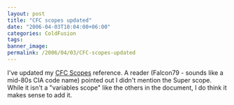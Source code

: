 ```yaml
---
layout: post
title: "CFC scopes updated"
date: "2006-04-03T10:04:00+06:00"
categories: ColdFusion 
tags: 
banner_image: 
permalink: /2006/04/03/CFC-scopes-updated
---
```


I've updated my <a href="http://www.raymondcamden.com/enclosures/cfcscopes.pdf">CFC Scopes</a> reference. A reader (Falcon79 - sounds like a mid-80s CIA code name) pointed out I didn't mention the Super scope. While it isn't a "variables scope" like the others in the document, I do think it makes sense to add it.